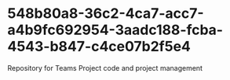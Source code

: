 # 548b80a8-36c2-4ca7-acc7-a4b9fc692954-3aadc188-fcba-4543-b847-c4ce07b2f5e4
Repository for Teams Project code and project management
